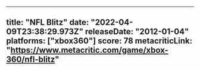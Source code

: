 
---
title: "NFL Blitz"
date: "2022-04-09T23:38:29.973Z"
releaseDate: "2012-01-04"
platforms: ["xbox360"]
score: 78
metacriticLink: "https://www.metacritic.com/game/xbox-360/nfl-blitz"
---
